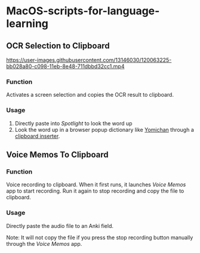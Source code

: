 # MacOS-scripts-for-language-learning

## OCR Selection to Clipboard

https://user-images.githubusercontent.com/13146030/120063225-bb028a80-c098-11eb-8e48-711dbbd32cc1.mp4

### Function
Activates a screen selection and copies the OCR result to clipboard.

### Usage
1. Directly paste into *Spotlight* to look the word up
2. Look the word up in a browser popup dictionary like [Yomichan](https://chrome.google.com/webstore/detail/yomichan/ogmnaimimemjmbakcfefmnahgdfhfami) through a [clipboard inserter](https://chrome.google.com/webstore/detail/clipboard-inserter/deahejllghicakhplliloeheabddjajm). 

## Voice Memos To Clipboard

### Function
Voice recording to clipboard. When it first runs, it launches *Voice Memos* app to start recording. Run it again to stop recording and copy the file to clipboard. 

### Usage
Directly paste the audio file to an Anki field.

Note: It will not copy the file if you press the stop recording button manually through the *Voice Memos* app. 
